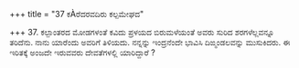+++
title = "37 ಕÀರೆದರವದಿರು ಕಲ್ಪಮೇಘದ"

+++
37. ಕಲ್ಪಾಂತರದ ಮೋಡಗಳಂತೆ ಕವಿದು ಪ್ರಳಯದ ಬಿರುಮಳೆಯಂತೆ  ಅವರು ಸುರಿದ ಶರಗಳೆಲ್ಲವನ್ನೂ ತರಿದೆನು. ನಾನು ಯಾರೆಂದು ಅವರಿಗೆ ತಿಳಿಯದು. ನನ್ನನ್ನು ಇಂದ್ರನೆಂದೇ ಭಾವಿಸಿ ದಿಙ್ಮಂಡಲವನ್ನು ಮುಸುಕಿದರು.  ಈ ಇರಿತಕ್ಕೆ ಅಂಜದೇ ಇರುವವರು ದೇವತೆಗಳಲ್ಲಿ ಯಾರಿದ್ದಾರೆ ?